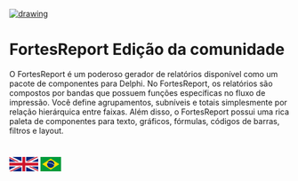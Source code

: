 <!-- # - logo -->
[<img src="https://www.fortestecnologia.com.br/wp-content/themes/atratis/images/logo-fortes-tecnologia.gif" alt="drawing" width="500"/>](https://www.fortestecnologia.com.br/)

<!-- # - about -->
# FortesReport Edição da comunidade
O FortesReport é um poderoso gerador de relatórios disponível como um pacote de componentes para Delphi. No FortesReport, os relatórios são compostos por bandas que possuem funções específicas no fluxo de impressão. Você define agrupamentos, subníveis e totais simplesmente por relação hierárquica entre faixas. Além disso, o FortesReport possui uma rica paleta de componentes para texto, gráficos, fórmulas, códigos de barras, filtros e layout.

<!-- # - lang -->
#
[<img src="https://raw.githubusercontent.com/hampusborgos/country-flags/main/svg/gb.svg" alt="drawing" height="26"/>](https://github.com/fortesinformatica/fortesreport-ce/blob/master/README.md)
[<img src="https://raw.githubusercontent.com/hampusborgos/country-flags/main/svg/br.svg" alt="drawing" height="26"/>](https://github.com/fortesinformatica/fortesreport-ce/blob/master/README.pt-BR.md)